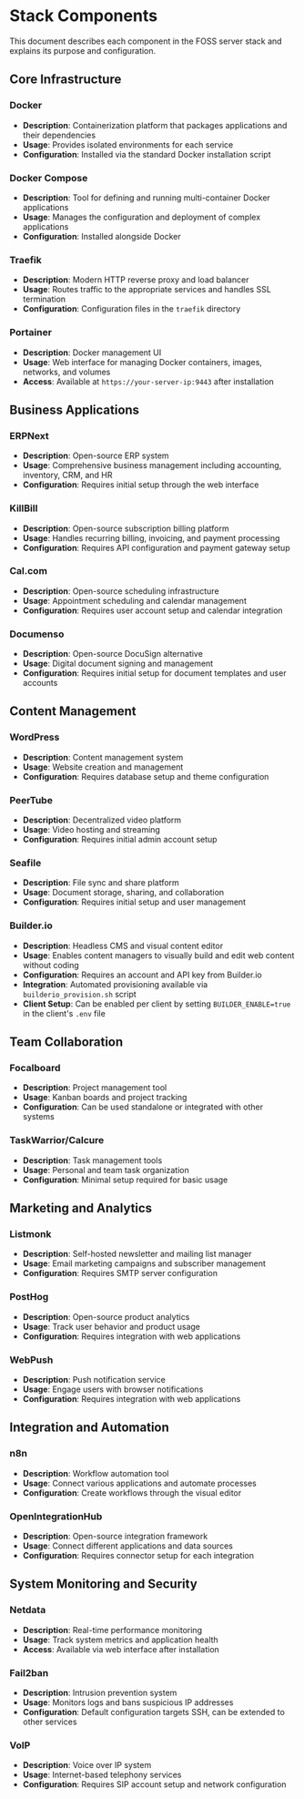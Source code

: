 # Stack Components

This document describes each component in the FOSS server stack and explains its purpose and configuration.

## Core Infrastructure

### Docker
- **Description**: Containerization platform that packages applications and their dependencies
- **Usage**: Provides isolated environments for each service
- **Configuration**: Installed via the standard Docker installation script

### Docker Compose
- **Description**: Tool for defining and running multi-container Docker applications
- **Usage**: Manages the configuration and deployment of complex applications
- **Configuration**: Installed alongside Docker

### Traefik
- **Description**: Modern HTTP reverse proxy and load balancer
- **Usage**: Routes traffic to the appropriate services and handles SSL termination
- **Configuration**: Configuration files in the `traefik` directory

### Portainer
- **Description**: Docker management UI
- **Usage**: Web interface for managing Docker containers, images, networks, and volumes
- **Access**: Available at `https://your-server-ip:9443` after installation

## Business Applications

### ERPNext
- **Description**: Open-source ERP system
- **Usage**: Comprehensive business management including accounting, inventory, CRM, and HR
- **Configuration**: Requires initial setup through the web interface

### KillBill
- **Description**: Open-source subscription billing platform
- **Usage**: Handles recurring billing, invoicing, and payment processing
- **Configuration**: Requires API configuration and payment gateway setup

### Cal.com
- **Description**: Open-source scheduling infrastructure
- **Usage**: Appointment scheduling and calendar management
- **Configuration**: Requires user account setup and calendar integration

### Documenso
- **Description**: Open-source DocuSign alternative
- **Usage**: Digital document signing and management
- **Configuration**: Requires initial setup for document templates and user accounts

## Content Management

### WordPress
- **Description**: Content management system
- **Usage**: Website creation and management
- **Configuration**: Requires database setup and theme configuration

### PeerTube
- **Description**: Decentralized video platform
- **Usage**: Video hosting and streaming
- **Configuration**: Requires initial admin account setup

### Seafile
- **Description**: File sync and share platform
- **Usage**: Document storage, sharing, and collaboration
- **Configuration**: Requires initial setup and user management

### Builder.io
- **Description**: Headless CMS and visual content editor
- **Usage**: Enables content managers to visually build and edit web content without coding
- **Configuration**: Requires an account and API key from Builder.io
- **Integration**: Automated provisioning available via `builderio_provision.sh` script
- **Client Setup**: Can be enabled per client by setting `BUILDER_ENABLE=true` in the client's `.env` file

## Team Collaboration

### Focalboard
- **Description**: Project management tool
- **Usage**: Kanban boards and project tracking
- **Configuration**: Can be used standalone or integrated with other systems

### TaskWarrior/Calcure
- **Description**: Task management tools
- **Usage**: Personal and team task organization
- **Configuration**: Minimal setup required for basic usage

## Marketing and Analytics

### Listmonk
- **Description**: Self-hosted newsletter and mailing list manager
- **Usage**: Email marketing campaigns and subscriber management
- **Configuration**: Requires SMTP server configuration

### PostHog
- **Description**: Open-source product analytics
- **Usage**: Track user behavior and product usage
- **Configuration**: Requires integration with web applications

### WebPush
- **Description**: Push notification service
- **Usage**: Engage users with browser notifications
- **Configuration**: Requires integration with web applications

## Integration and Automation

### n8n
- **Description**: Workflow automation tool
- **Usage**: Connect various applications and automate processes
- **Configuration**: Create workflows through the visual editor

### OpenIntegrationHub
- **Description**: Open-source integration framework
- **Usage**: Connect different applications and data sources
- **Configuration**: Requires connector setup for each integration

## System Monitoring and Security

### Netdata
- **Description**: Real-time performance monitoring
- **Usage**: Track system metrics and application health
- **Access**: Available via web interface after installation

### Fail2ban
- **Description**: Intrusion prevention system
- **Usage**: Monitors logs and bans suspicious IP addresses
- **Configuration**: Default configuration targets SSH, can be extended to other services

### VoIP
- **Description**: Voice over IP system
- **Usage**: Internet-based telephony services
- **Configuration**: Requires SIP account setup and network configuration
